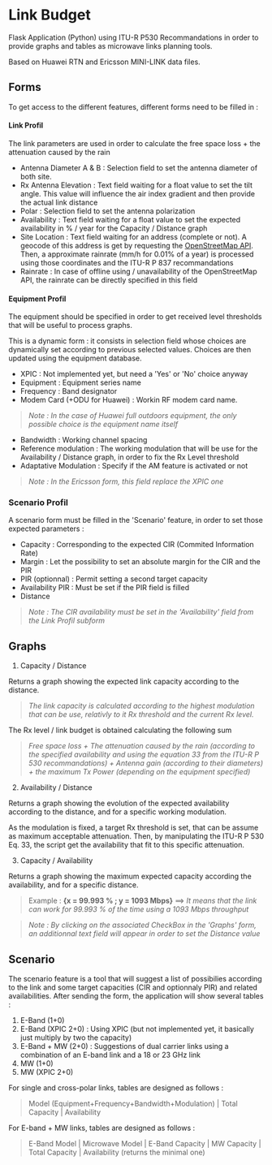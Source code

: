 # Link Budget

Flask Application (Python) using ITU-R P530 Recommandations in order to provide graphs and tables as microwave links planning tools.

Based on Huawei RTN and Ericsson MINI-LINK data files.

## Forms
To get access to the different features, different forms need to be filled in :
#### Link Profil
The link parameters are used in order to calculate the free space loss + the attenuation caused by the rain

- Antenna Diameter A & B : Selection field to set the antenna diameter of both site. 
- Rx Antenna Elevation : Text field waiting for a float value to set the tilt angle. This value will influence the air index gradient and then provide the actual link distance
- Polar : Selection field to set the antenna polarization
- Availability : Text field waiting for a float value to set the expected availability in % / year for the Capacity / Distance graph
- Site Location : Text field waiting for an address (complete or not). A  geocode of this address is get by requesting the [OpenStreetMap API](https://nominatim.openstreetmap.org). Then, a approximate rainrate (mm/h for 0.01% of a year) is processed using those coordinates and the ITU-R P 837 recommandations
- Rainrate : In case of offline using / unavailability of the OpenStreetMap API, the rainrate can be directly specified in this field

#### Equipment Profil
The equipment should be specified in order to get received level thresholds that will be useful to process graphs.

This is a dynamic form : it consists in selection field whose choices are dynamically set according to previous selected values. Choices are then updated using the equipment database.

- XPIC : Not implemented yet, but need a 'Yes' or 'No' choice anyway
- Equipment : Equipment series name
- Frequency : Band designator
- Modem Card (+ODU for Huawei) : Workin RF modem card name. 
> *Note : In the case of Huawei full outdoors equipment, the only possible choice is the equipment name itself*
- Bandwidth : Working channel spacing
- Reference modulation : The working modulation that will be use for the Availability / Distance graph, in order to fix the Rx Level threshold
- Adaptative Modulation : Specify if the AM feature is activated or not
> *Note : In the Ericsson form, this field replace the XPIC one*

### Scenario Profil
A scenario form must be filled in the 'Scenario' feature, in order to set those expected parameters :

- Capacity : Corresponding to the expected CIR (Commited Information Rate)
- Margin : Let the possibility to set an absolute margin for the CIR and the PIR
- PIR (optionnal) :  Permit setting a second target capacity
- Availability PIR : Must be set if the PIR field is filled 
- Distance

> *Note : The CIR availability must be set in the 'Availability' field from the Link Profil subform*

## Graphs

1. Capacity / Distance 

Returns a graph showing the expected link capacity according to the distance. 

>*The link capacity is calculated according to the highest modulation that can be use, relativly to it Rx threshold and the current Rx level.*

The Rx level / link budget is obtained calculating the following sum 
>*Free space loss + The attenuation caused by the rain (according to the specified availability and using the equation 33 from the ITU-R P 530 recommandations) + Antenna gain (according to their diameters) + the maximum Tx Power (depending on the equipment specified)*


2. Availability / Distance

Returns a graph showing the evolution of the expected availability according to the distance, and for a specific working modulation.

As the modulation is fixed, a target Rx threshold is set, that can be assume as maximum acceptable attenuation. Then, by manipulating the ITU-R P 530 Eq. 33, the script get the availability that fit to this specific attenuation.

3. Capacity / Availability

Returns a graph showing the maximum expected capacity according the availability, and for a specific distance.

> Example : **{x = 99.993 % ; y = 1093 Mbps}** ==> *It means that the link can work for 99.993 % of the time using a 1093 Mbps throughput*

> *Note : By clicking on the associated CheckBox in the 'Graphs' form, an additionnal text field will appear in order to set the Distance value*  

## Scenario

The scenario feature is a tool that will suggest a list of possibilies according to the link and some target capacities (CIR and optionnaly PIR) and related availabilities. After sending the form, the application will show several tables :

1. E-Band (1+0)
2. E-Band (XPIC 2+0) : Using XPIC (but not implemented yet, it basically just multiply by two the capacity)
3. E-Band + MW (2+0) : Suggestions of dual carrier links using a combination of an E-band link and a 18 or 23 GHz link
4. MW (1+0)
5. MW (XPIC 2+0)

For single and cross-polar links, tables are designed as follows :

> Model (Equipment+Frequency+Bandwidth+Modulation) | Total Capacity | Availability

For E-band + MW links, tables are designed as follows :

> E-Band Model | Microwave Model | E-Band Capacity | MW Capacity | Total Capacity | Availability (returns the minimal one)



